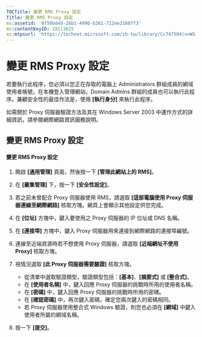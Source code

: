 ```yaml
---
TOCTitle: 變更 RMS Proxy 設定
Title: 變更 RMS Proxy 設定
ms:assetid: '8f50bd4d-26b1-4996-b361-722ee21607f3'
ms:contentKeyID: 18113025
ms:mtpsurl: 'https://technet.microsoft.com/zh-tw/library/Cc747594(v=WS.10)'
---
```


變更 RMS Proxy 設定
===================

若要執行此程序，您必須以您正在存取的電腦上 Administrators 群組成員的網域使用者帳號，在本機登入管理網站。Domain Admins 群組的成員也可以執行此程序。兼顧安全性的最佳作法是，使用 **\[執行身分\]** 來執行此程序。

如需關於 Proxy 伺服器驗證方法及其在 Windows Server 2003 中運作方式的詳細資訊，請參閱網際網路資訊服務說明。

變更 RMS Proxy 設定
-------------------

#### 變更 RMS Proxy 設定

1.  開啟 **\[通用管理\]** 頁面，然後按一下 **\[管理此網站上的 RMS\]**。

2.  在 **\[叢集管理\]** 下，按一下 **\[安全性設定\]**。

3.  若之前未曾配合 Proxy 伺服器使用 RMS，請選取 **\[這部電腦使用 Proxy 伺服器連線至網際網路\]** 核取方塊。網頁上會顯示其他設定供您完成。

4.  在 **\[位址\]** 方塊中，鍵入要使用之 Proxy 伺服器的 IP 位址或 DNS 名稱。

5.  在 **\[連接埠\]** 方塊中，鍵入 Proxy 伺服器用來連接到網際網路的連接埠編號。

6.  連線至近端資源時若不想使用 Proxy 伺服器，請選取 **\[近端網址不使用 Proxy\]** 核取方塊。

7.  視情況選取 **\[此 Proxy 伺服器需要驗證\]** 核取方塊。

    -   從清單中選取驗證類型，驗證類型包括：**\[基本\]**、**\[摘要式\]** 或 **\[整合式\]**。
    -   在 **\[使用者名稱\]** 中，鍵入回應 Proxy 伺服器的挑戰時所用的使用者名稱。
    -   在 **\[密碼\]** 中，鍵入回應 Proxy 伺服器的挑戰時所用的密碼。
    -   在 **\[確認密碼\]** 中，再次鍵入密碼，確定您兩次鍵入的密碼相同。
    -   若 Proxy 伺服器使用整合式 Windows 驗證，則您也必須在 **\[網域\]** 中鍵入使用者所屬的網域名稱。

8.  按一下 **\[提交\]**。